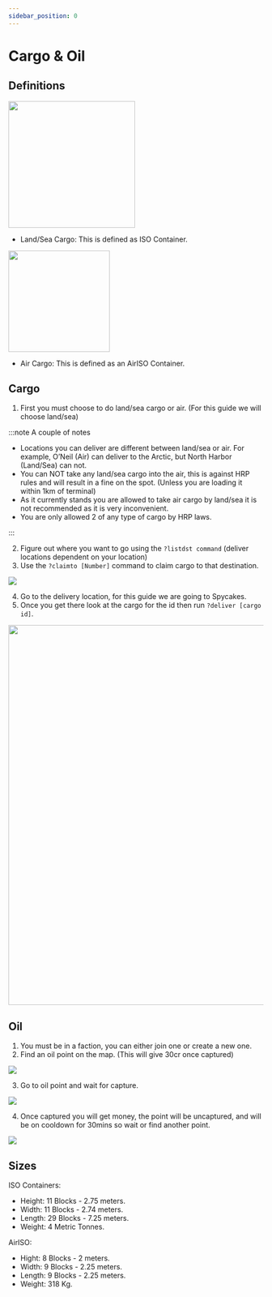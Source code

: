 ```yaml
---
sidebar_position: 0
---
```


# Cargo & Oil

## Definitions

<!-- css for flex -->
  <div class="flex-vcenter">
    <div>
      <img src="/img/hrp/cargooil/HRPISOContainer.png" width="250px"/>
    </div>
<p>

- Land/Sea Cargo: This is defined as ISO Container.

</p>
  </div>

<!-- css for flex -->
  <div class="flex-vcenter">
    <div>
      <img src="/img/hrp/cargooil/HRPAirISOContainerpng.png" width="200px"/>
    </div>
<p>

- Air Cargo: This is defined as an AirISO Container.

</p>
  </div>

## Cargo

1. First you must choose to do land/sea cargo or air. (For this guide we will choose land/sea)

:::note A couple of notes

- Locations you can deliver are different between land/sea or air. For example, O’Neil (Air) can deliver to the Arctic, but North Harbor (Land/Sea) can not.
- You can NOT take any land/sea cargo into the air, this is against HRP rules and will result in a fine on the spot. (Unless you are loading it within 1km of terminal)
- As it currently stands you are allowed to take air cargo by land/sea it is not recommended as it is very inconvenient.
- You are only allowed 2 of any type of cargo by HRP laws.

:::

2. Figure out where you want to go using the `?listdst command` (deliver locations dependent on your location)
3. Use the `?claimto [Number]` command to claim cargo to that destination.
<img src="/img/hrp/cargooil/HRPClaimTo.png"/>

4. Go to the delivery location, for this guide we are going to Spycakes.
5. Once you get there look at the cargo for the id then run `?deliver [cargo id]`.
<img src="/img/hrp/cargooil/HRPDeliver.png" width="750px"/>


## Oil

1. You must be in a faction, you can either join one or create a new one.
2. Find an oil point on the map. (This will give 30cr once captured)
<img src="/img/hrp/cargooil/HRPOilField.png"/>

3. Go to oil point and wait for capture.
<img src="/img/hrp/cargooil/HRPOilPointcapture1.png"/>

4. Once captured you will get money, the point will be uncaptured, and will be on cooldown for 30mins so wait or find another point.
<img src="/img/hrp/cargooil/HRPOilPointcapture2.png"/>

## Sizes

ISO Containers:
- Height: 11 Blocks - 2.75 meters.
- Width: 11 Blocks - 2.74 meters.
- Length: 29 Blocks - 7.25 meters.
- Weight: 4 Metric Tonnes.

AirISO:
- Hight: 8 Blocks - 2 meters.
- Width: 9 Blocks - 2.25 meters.
- Length: 9 Blocks - 2.25 meters.
- Weight: 318 Kg.